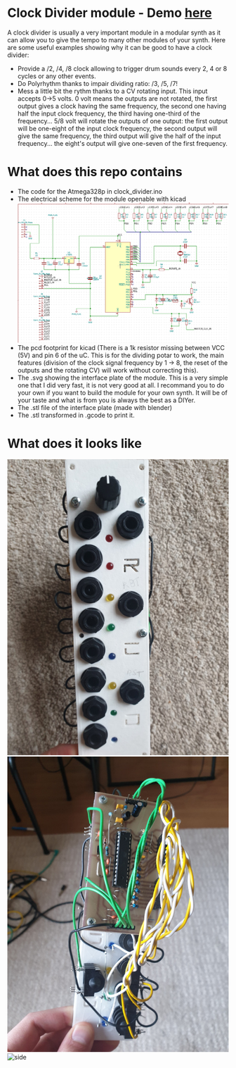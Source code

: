 # Clock Divider module - Demo [here](https://youtu.be/5VTIWuq25X8)

A clock divider is usually a very important module in a modular synth as it can allow you to give the tempo to many other modules of your synth.
Here are some useful examples showing why it can be good to have a clock divider:

* Provide a /2, /4, /8 clock allowing to trigger drum sounds every 2, 4 or 8 cycles or any other events.
* Do Polyrhythm thanks to impair dividing ratio: /3, /5, /7!
* Mess a little bit the rythm thanks to a CV rotating input. This input accepts 0->5 volts. 0 volt means the outputs are not rotated, the first output gives a clock having the same frequency, the second one having half the input clock frequency, the third having one-third of the frequency... 5/8 volt will rotate the outputs of one output: the first output will be one-eight of the input clock frequency, the second output will give the same frequency, the third output will give the half of the input frequency... the eight's output will give one-seven of the first frequency.

# What does this repo contains

* The code for the Atmega328p in clock_divider.ino
* The electrical scheme for the module openable with kicad
![scheme](https://github.com/bmatthieu3/clockdivider/blob/master/images/scheme.png)
* The pcd footprint for kicad (There is a 1k resistor missing between VCC (5V) and pin 6 of the uC. This is for the dividing potar to work, the main features (division of the clock signal frequency by 1 -> 8, the reset of the outputs and the rotating CV) will work without correcting this).
* The .svg showing the interface plate of the module. This is a very simple one that I did very fast, it is not very good at all. I recommand you to do your own if you want to build the module for your own synth. It will be of your taste and what is from you is always the best as a DIYer.
* The .stl file of the interface plate (made with blender)
* The .stl transformed in .gcode to print it.

# What does it looks like
![front](https://github.com/bmatthieu3/clockdivider/blob/master/images/front%20panel.jpg)
![back](https://github.com/bmatthieu3/clockdivider/blob/master/images/back.jpg)
![side](https://github.com/bmatthieu3/clockdivider/blob/master/images/side.jpg)

